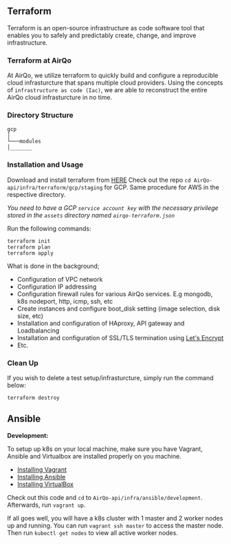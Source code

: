 ## Terraform
Terraform is an open-source infrastructure as code software tool that enables you to safely and predictably create, change, and improve infrastructure.
### Terraform at AirQo
At AirQo, we utilize terraform to quickly build and configure a reproducible cloud infrasturcture that spans multiple cloud providers. Using the concepts of `infrastructure as code (Iac)`, we are able to reconstruct the entire AirQo cloud infrasturcture in no time.

### Directory Structure
```  
gcp
│
└───modules
│_______  
```
### Installation and Usage 
Download and install terraform from [HERE](https://www.terraform.io/downloads.html)
Check out the repo `cd AirQo-api/infra/terraform/gcp/staging` for GCP. Same procedure for AWS in the respective directory.

*You need to have a GCP `service account key` with the necessary privilege stored in the `assets` directory named `airqo-terraform.json`*

Run the following commands:
```
terraform init
terraform plan
terraform apply
```
What is done in the background; 
- Configuration of VPC network
- Configuration IP addressing
- Configuration firewall rules for various AirQo services. E.g mongodb, k8s nodeport, http, icmp, ssh, etc
- Create instances and configure boot_disk setting (image selection, disk size, etc)
- Installation and configuration of HAproxy, API gateway and Loadbalancing 
- Installation and configuration of SSL/TLS termination using [Let's Encrypt](https://letsencrypt.org/)
- Etc.

### Clean Up
If you wish to delete a test setup/infrasturcture, simply run the command below:
```
terraform destroy
```
## Ansible
**Development:**

To setup up k8s on your local machine, make sure you have Vagrant, Ansible and Virtualbox are installed properly on you machine.
- [Installing Vagrant](https://www.vagrantup.com/docs/installation)
- [Installing Ansible](https://docs.ansible.com/ansible/latest/installation_guide/intro_installation.html)
- [Installing VirtualBox](https://www.virtualbox.org/wiki/Downloads)

Check out this code and `cd` to `AirQo-api/infra/ansible/development`. Afterwards, run `vagrant up`. 

If all goes well, you will have a k8s cluster with 1 master and 2 worker nodes up and running. You can run `vagrant ssh master` to access the master node. Then run `kubectl get nodes` to view all active worker nodes.


